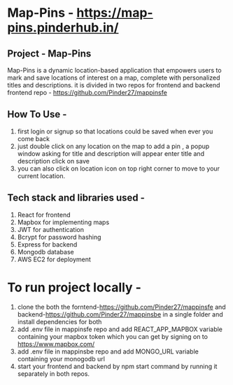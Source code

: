 # Map-Pins - https://map-pins.pinderhub.in/
## Project - Map-Pins
Map-Pins is a dynamic location-based application that empowers users to mark and save locations of interest
on a map, complete with personalized titles and descriptions.
it is divided in two repos for frontend and backend
frontend repo - https://github.com/Pinder27/mappinsfe

## How To Use - 
1. first login or signup so that locations could be saved when ever you come back
2. just double click on any location on the map to add a pin , a popup window asking for title and description will appear enter title and description click on save
3. you can also click on location icon on top right corner to move to your current location.

## Tech stack and libraries used -
1. React for frontend
2. Mapbox for implementing maps
3. JWT for authentication
4. Bcrypt for password hashing
5. Express for backend
6. Mongodb database
7. AWS EC2 for deployment
# To run project locally - 
1. clone the both the forntend-https://github.com/Pinder27/mappinsfe  and backend-https://github.com/Pinder27/mappinsbe in a single folder and install dependencies for both
2. add .env file in mappinsfe repo and add REACT_APP_MAPBOX variable containing your mapbox token which you can get by signing on to https://www.mapbox.com/
3. add .env file in mappinsbe repo and add MONGO_URL variable containing your monogodb url
4. start your frontend and backend by npm start command by running it separately in both repos.
